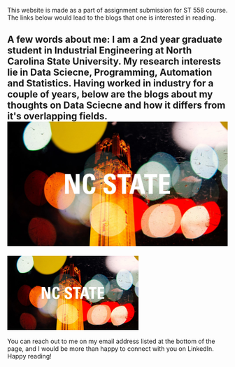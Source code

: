 This website is made as a part of assignment submission for ST 558 course. The links below would lead to the blogs that one is interested in reading.

A few words about me: I am a 2nd year graduate student in Industrial Engineering at North Carolina State University. My research interests lie in Data Sciecne, Programming, Automation and Statistics. Having worked in industry for a couple of years, below are the blogs about my thoughts on Data Sciecne and how it differs from it's overlapping fields.
![NC State Wallpaper](/docs/assets/belltower-night-1920x1080.jpg)
-------

<img
  src="belltower-night-1920x1080.jpg"
  alt="Alt text"
  title="Optional title"
  style="display: inline-block; margin: 0 auto; max-width: 300px">

You can reach out to me on my email address listed at the bottom of the page, and I would be more than happy to connect with you on LinkedIn. Happy reading!
